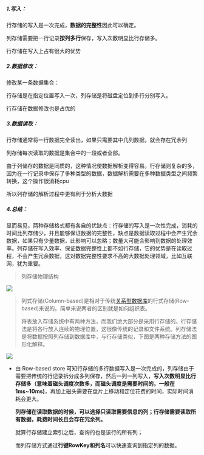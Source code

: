 ##### 1.写入：

 行存储的写入是一次完成，**数据的完整性**因此可以确定。

 列存储需要把一行记录**按列多行**保存，写入次数明显比行存储多。

 行存储在写入上占有很大的优势

 

##### 2.数据修改：

修改某一条数据集合：

 行存储是在指定位置写入一次，列存储是将磁盘定位到多行分别写入。

 行存储在数据修改也是占优的

 


##### 3.数据读取：

 行存储通常将一行数据完全读出，如果只需要其中几列数据，就会存在冗余列

 列存储每次读取的数据是集合中的一段或者全部。

 由于列储存的数据是同质的，这种情况使数据解析变得容易。行存储则复杂的多，因为在一行记录中保存了多种类型的数据，数据解析需要在多种数据类型之间频繁转换，这个操作很消耗cpu

 所以列存储的解析过程中更有利于分析大数据

##### 4.总结：

显而易见，两种存储格式都有各自的优缺点：行存储的写入是一次性完成，消耗的时间比列存储少，并且能够保证数据的完整性，缺点是数据读取过程中会产生冗余数据，如果只有少量数据，此影响可以忽略；数量大可能会影响到数据的处理效率。列存储在写入效率、保证数据完整性上都不如行存储，它的优势是在读取过程，不会产生冗余数据，这对数据完整性要求不高的大数据处理领域，比如互联网，犹为重要。

> 列存储物理结构

![](https://springboot-vue-blog.oss-cn-hangzhou.aliyuncs.com/img-for-typora/HBASE%E7%89%A9%E7%90%86%E5%AD%98%E5%82%A8%E7%BB%93%E6%9E%84.png)

> 列式存储(Column-based)是相对于传统[关系型数据库](https://so.csdn.net/so/search?q=关系型数据库&spm=1001.2101.3001.7020)的行式存储(Row-based)来说的。简单来说两者的区别就是如何组织表。
>
> 将表放入存储系统中有两种方法，而我们绝大部分是采用行存储的。行存储法是将各行放入连续的物理位置，这很像传统的记录和文件系统。列存储法是将数据按照列存储到数据库中，与行存储类似，下图是两种存储方法的图形化解释。

![](https://springboot-vue-blog.oss-cn-hangzhou.aliyuncs.com/img-for-typora/%E5%88%97%E5%AD%98%E5%82%A8%E4%B8%8E%E8%A1%8C%E5%AD%98%E5%82%A8.png)

* 由 Row-based store 可知行存储的多行数据写入是一次完成的，列存储由于需要把传统的行记录拆分成多列保存，然后一列一列写入，**写入次数明显比行存储多（意味着磁头调度次数多，而磁头调度是需要时间的，一般在1ms~10ms)**，再加上磁头需要在盘片上移动和定位花费的时间，实际时间消耗会更大。

  **列存储在读取数据的时候，可以选择只读取需要信息的列；行存储需要读取所有数据，耗费时间长且会存在冗余列。**

  就算行存储建立索引之后，查询的也是该行的所有列；

  而列存储方式通过**行键RowKey和列名**可以快速查询到指定列的数据。